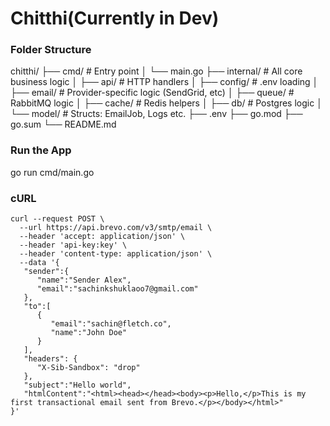 # Chitthi(Currently in Dev)

### Folder Structure

chitthi/
├── cmd/ # Entry point
│ └── main.go
├── internal/ # All core business logic
│ ├── api/ # HTTP handlers
│ ├── config/ # .env loading
│ ├── email/ # Provider-specific logic (SendGrid, etc)
│ ├── queue/ # RabbitMQ logic
│ ├── cache/ # Redis helpers
│ ├── db/ # Postgres logic
│ └── model/ # Structs: EmailJob, Logs etc.
├── .env
├── go.mod
├── go.sum
└── README.md

### Run the App

go run cmd/main.go

### cURL

```
curl --request POST \
  --url https://api.brevo.com/v3/smtp/email \
  --header 'accept: application/json' \
  --header 'api-key:key' \
  --header 'content-type: application/json' \
  --data '{
   "sender":{
      "name":"Sender Alex",
      "email":"sachinkshuklaoo7@gmail.com"
   },
   "to":[
      {
         "email":"sachin@fletch.co",
         "name":"John Doe"
      }
   ],
   "headers": {
      "X-Sib-Sandbox": "drop"
   },
   "subject":"Hello world",
   "htmlContent":"<html><head></head><body><p>Hello,</p>This is my first transactional email sent from Brevo.</p></body></html>"
}'
```
